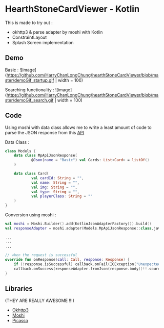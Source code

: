 # HearthStoneCardViewer - Kotlin
This is made to try out :
  - okhttp3 & parse adapter by moshi with Kotlin
  - ConstraintLayout
  - Splash Screen implementation


## Demo
Basic :
![image](https://github.com/HarryChanLongChung/hearthStoneCardViewer/blob/master/demoGif_startup.gif | width = 100)

Searching functionality :
![image](https://github.com/HarryChanLongChung/hearthStoneCardViewer/blob/master/demoGif_search.gif | width = 100)

## Code
Using moshi with data class allows me to write a least amount of code to parse the JSON response from this [API](https://market.mashape.com/omgvamp/hearthstone#all-cards)

Data Class :
```kotlin
class Models {
    data class MpApiJsonResponse(
            @Json(name = "Basic") val Cards: List<Card> = listOf()
    )

    data class Card(
            val cardId: String = "",
            val name: String = "",
            val img: String = "",
            val type: String = "",
            val playerClass: String = ""
    )
}
```

Conversion using moshi :
```kotlin
val moshi = Moshi.Builder().add(KotlinJsonAdapterFactory()).build()
val responseAdapter = moshi.adapter(Models.MpApiJsonResponse::class.java)

...
...
...

// when the request is successful
override fun onResponse(call: Call, response: Response) {
    if (!response.isSuccessful) callback.onFail(IOException("Unexpected code $response"))
    callback.onSuccess(responseAdapter.fromJson(response.body()!!.source()))
}

```

## Libraries
(THEY ARE REALLY AWESOME !!!)
  - [Okhttp3](https://github.com/square/okhttp)
  - [Moshi](https://github.com/square/moshi)
  - [Picasso](https://github.com/square/picasso)